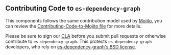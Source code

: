 Contributing Code to `es-dependency-graph`
-------------------------------

This components follows the same contribution model used by [Mojito][], you can
review the [Contributing-Code-to-Mojito file][] for more details.

Please be sure to sign our [CLA][] before you submit pull requests or otherwise contribute to `es-dependency-graph`. This protects `es-dependency-graph` developers, who rely on [es-dependency-graph's BSD license][].

[es-dependency-graph's BSD license]: https://github.com/yahoo/es-dependency-graph/blob/master/LICENSE.md
[CLA]: http://developer.yahoo.com/cocktails/mojito/cla/
[Mojito]: https://github.com/yahoo/mojito
[Contributing-Code-to-Mojito file]: https://github.com/yahoo/mojito/wiki/Contributing-Code-to-Mojito

